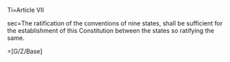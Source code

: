 Ti=Article VII

sec=The ratification of the conventions of nine states, shall be sufficient for the establishment of this Constitution between the states so ratifying the same.

=[G/Z/Base]
